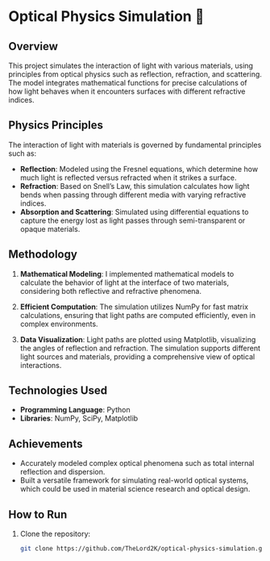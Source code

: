 # Optical Physics Simulation 🔬

## Overview
This project simulates the interaction of light with various materials, using principles from optical physics such as reflection, refraction, and scattering. The model integrates mathematical functions for precise calculations of how light behaves when it encounters surfaces with different refractive indices.

## Physics Principles
The interaction of light with materials is governed by fundamental principles such as:
- **Reflection**: Modeled using the Fresnel equations, which determine how much light is reflected versus refracted when it strikes a surface.
- **Refraction**: Based on Snell’s Law, this simulation calculates how light bends when passing through different media with varying refractive indices.
- **Absorption and Scattering**: Simulated using differential equations to capture the energy lost as light passes through semi-transparent or opaque materials.

## Methodology
1. **Mathematical Modeling**: I implemented mathematical models to calculate the behavior of light at the interface of two materials, considering both reflective and refractive phenomena.
   
2. **Efficient Computation**: The simulation utilizes NumPy for fast matrix calculations, ensuring that light paths are computed efficiently, even in complex environments.

3. **Data Visualization**: Light paths are plotted using Matplotlib, visualizing the angles of reflection and refraction. The simulation supports different light sources and materials, providing a comprehensive view of optical interactions.

## Technologies Used
- **Programming Language**: Python
- **Libraries**: NumPy, SciPy, Matplotlib

## Achievements
- Accurately modeled complex optical phenomena such as total internal reflection and dispersion.
- Built a versatile framework for simulating real-world optical systems, which could be used in material science research and optical design.

## How to Run
1. Clone the repository:
   ```bash
   git clone https://github.com/TheLord2K/optical-physics-simulation.git
